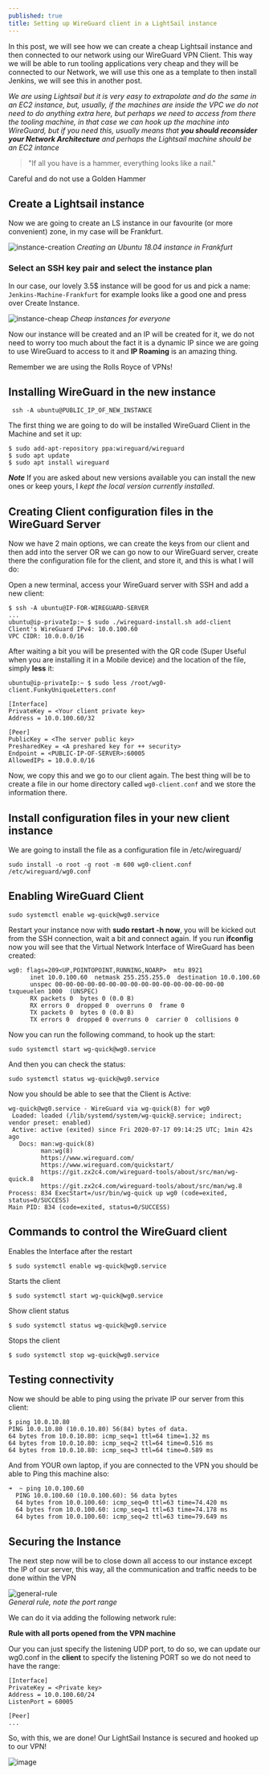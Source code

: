 ```yaml
---
published: true
title: Setting up WireGuard client in a LightSail instance
---
```

In this post, we will see how we can create a cheap Lightsail instance and then connected to our network using our WireGuard VPN Client. This way we will be able to run tooling applications very cheap and they will be connected to our Network, we will use this one as a template to then install Jenkins, we will see this in another post.

*We are using Lightsail but it is very easy to extrapolate and do the same in an EC2 instance, but, usually, if the machines are inside the VPC we do not need to do anything extra here, but perhaps we need to access from there the tooling machine, in that case we can hook up the machine into WireGuard, but if you need this, usually means that **you should reconsider your Network Architecture** and perhaps the Lightsail machine should be an EC2 intance*

> "If all you have is a hammer, everything looks like a nail."

Careful and do not use a Golden Hammer

## Create a Lightsail instance 

Now we are going to create an LS instance in our favourite (or more convenient) zone, in my case will be Frankfurt.
  
![instance-creation](/images/ls/instance-selection.png)
*Creating an Ubuntu 18.04 instance in Frankfurt*
  
### Select an SSH key pair and select the instance plan

In our case, our lovely 3.5$ instance will be good for us and pick a name: `Jenkins-Machine-Frankfurt` for example looks like a good one and press over Create Instance.
  
![instance-cheap](/images/ls/pricing.png)
*Cheap instances for everyone*
  
Now our instance will be created and an IP will be created for it, we do not need to worry too much about the fact it is a dynamic IP since we are going to use WireGuard to access to it and **IP Roaming** is an amazing thing.

Remember we are using the Rolls Royce of VPNs!
  
## Installing WireGuard in the new instance
  
```
 ssh -A ubuntu@PUBLIC_IP_OF_NEW_INSTANCE
```
  
The first thing we are going to do will be installed WireGuard Client in the Machine and set it up:
  
```
$ sudo add-apt-repository ppa:wireguard/wireguard
$ sudo apt update
$ sudo apt install wireguard
```
 
***Note*** If you are asked about new versions available you can install the new ones or keep yours, I *kept the local version currently installed*.

## Creating Client configuration files in the WireGuard Server

Now we have 2 main options, we can create the keys from our client and then add into the server OR we can go now to our WireGuard server, create there the configuration file for the client, and store it, and this is what I will do:
  
Open a new terminal, access your WireGuard server with SSH and add a new client:
```
$ ssh -A ubuntu@IP-FOR-WIREGUARD-SERVER
...
ubuntu@ip-privateIp:~ $ sudo ./wireguard-install.sh add-client
Client's WireGuard IPv4: 10.0.100.60
VPC CIDR: 10.0.0.0/16
```
  
  After waiting a bit you will be presented with the QR code (Super Useful when you are installing it in a Mobile device) and the location of the file, simply **less** it:
  
```
ubuntu@ip-privateIp:~ $ sudo less /root/wg0-client.FunkyUniqueLetters.conf
```
  
```
[Interface]
PrivateKey = <Your client private key>
Address = 10.0.100.60/32

[Peer]
PublicKey = <The server public key>
PresharedKey = <A preshared key for ++ security>
Endpoint = <PUBLIC-IP-OF-SERVER>:60005
AllowedIPs = 10.0.0.0/16
```
  
Now, we copy this and we go to our client again. The best thing will be to create a file in our home directory called `wg0-client.conf` and we store the information there.
  
  
## Install configuration files in your new client instance

We are going to install the file as a configuration file in /etc/wireguard/
  
```
sudo install -o root -g root -m 600 wg0-client.conf /etc/wireguard/wg0.conf
```
  
## Enabling WireGuard Client
  
```
sudo systemctl enable wg-quick@wg0.service
```
  
Restart your instance now with **sudo restart -h now**, you will be kicked out from the SSH connection, wait a bit and connect again. If you run **ifconfig** now you will see that the Virtual Network Interface of WireGuard has been created:
```
wg0: flags=209<UP,POINTOPOINT,RUNNING,NOARP>  mtu 8921
      inet 10.0.100.60  netmask 255.255.255.0  destination 10.0.100.60
      unspec 00-00-00-00-00-00-00-00-00-00-00-00-00-00-00-00  txqueuelen 1000  (UNSPEC)
      RX packets 0  bytes 0 (0.0 B)
      RX errors 0  dropped 0  overruns 0  frame 0
      TX packets 0  bytes 0 (0.0 B)
      TX errors 0  dropped 0 overruns 0  carrier 0  collisions 0
```

Now you can run the following command, to hook up the start:
```
sudo systemctl start wg-quick@wg0.service
```
And then you can check the status:
```
sudo systemctl status wg-quick@wg0.service
```
Now you should be able to see that the Client is Active:
```
wg-quick@wg0.service - WireGuard via wg-quick(8) for wg0
 Loaded: loaded (/lib/systemd/system/wg-quick@.service; indirect; vendor preset: enabled)
 Active: active (exited) since Fri 2020-07-17 09:14:25 UTC; 1min 42s ago
   Docs: man:wg-quick(8)
         man:wg(8)
         https://www.wireguard.com/
         https://www.wireguard.com/quickstart/
         https://git.zx2c4.com/wireguard-tools/about/src/man/wg-quick.8
         https://git.zx2c4.com/wireguard-tools/about/src/man/wg.8
Process: 834 ExecStart=/usr/bin/wg-quick up wg0 (code=exited, status=0/SUCCESS)
Main PID: 834 (code=exited, status=0/SUCCESS)
```
  
## Commands to control the WireGuard client
  
Enables the Interface after the restart
```
$ sudo systemctl enable wg-quick@wg0.service 
```
Starts the client
```
$ sudo systemctl start wg-quick@wg0.service
```

Show client status
```
$ sudo systemctl status wg-quick@wg0.service
```

Stops the client
```
$ sudo systemctl stop wg-quick@wg0.service
```
 
## Testing connectivity

Now we should be able to ping using the private IP our server from this client:
```
$ ping 10.0.10.80
PING 10.0.10.80 (10.0.10.80) 56(84) bytes of data.
64 bytes from 10.0.10.80: icmp_seq=1 ttl=64 time=1.32 ms
64 bytes from 10.0.10.80: icmp_seq=2 ttl=64 time=0.516 ms
64 bytes from 10.0.10.80: icmp_seq=3 ttl=64 time=0.589 ms
```
  
And from YOUR own laptop, if you are connected to the VPN you should be able to Ping this machine also:
```
➜  ~ ping 10.0.100.60
  PING 10.0.100.60 (10.0.100.60): 56 data bytes
  64 bytes from 10.0.100.60: icmp_seq=0 ttl=63 time=74.420 ms
  64 bytes from 10.0.100.60: icmp_seq=1 ttl=63 time=74.178 ms
  64 bytes from 10.0.100.60: icmp_seq=2 ttl=63 time=79.649 ms
```
  
## Securing the Instance

The next step now will be to close down all access to our instance except the IP of our server, this way, all the communication and traffic needs to be done within the VPN
  
![general-rule](/images/ls/rule-open-ports.png)  
*General rule, note the port range*

We can do it via adding the following network rule:
  
  
  **Rule with all ports opened from the VPN machine**
  
  Our you can just specify the listening UDP port, to do so, we can update our wg0.conf in the **client** to specify the listening PORT so we do not need to have the range:
```
[Interface]
PrivateKey = <Private key>
Address = 10.0.100.60/24
ListenPort = 60005
  
[Peer]
...
```

So, with this, we are done! Our LightSail Instance is secured and hooked up to our VPN!

![image](/images/ls/ls-logo.png)
